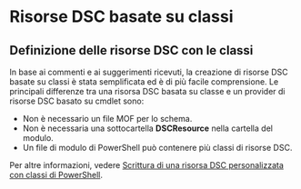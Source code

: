 # Risorse DSC basate su classi

## Definizione delle risorse DSC con le classi

In base ai commenti e ai suggerimenti ricevuti, la creazione di risorse DSC basate su classi è stata semplificata ed è di più facile comprensione. Le principali differenze tra una risorsa DSC basata su classe e un provider di risorse DSC basato su cmdlet sono:

* Non è necessario un file MOF per lo schema.
* Non è necessaria una sottocartella **DSCResource** nella cartella del modulo.
* Un file di modulo di PowerShell può contenere più classi di risorse DSC.

Per altre informazioni, vedere [Scrittura di una risorsa DSC personalizzata con classi di PowerShell](../dsc/authoringResourceClass.md).


<!--HONumber=Jun16_HO4-->


